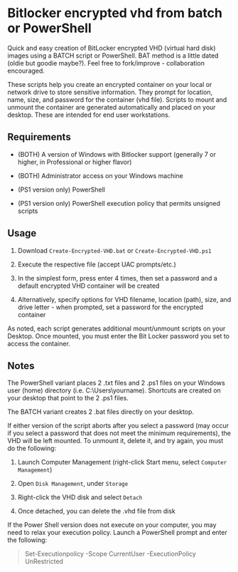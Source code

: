 # Bitlocker encrypted vhd from batch or PowerShell
Quick and easy creation of BitLocker encrypted VHD (virtual hard disk) images using a BATCH script or PowerShell. BAT method is a little dated (oldie but goodie maybe?). Feel free to fork/improve - collaboration encouraged.

These scripts help you create an encrypted container on your local or network drive to store sensitive information. They prompt for location, name, size, and password for the container (vhd file). Scripts to mount and unmount the container are generated automatically and placed on your desktop. These are intended for end user workstations.

## Requirements
- (BOTH) A version of Windows with Bitlocker support (generally 7 or higher, in Professional or higher flavor)

- (BOTH) Administrator access on your Windows machine

- (PS1 version only) PowerShell

- (PS1 version only) PowerShell execution policy that permits unsigned scripts

## Usage
1. Download `Create-Encrypted-VHD.bat` or `Create-Encrypted-VHD.ps1`

2. Execute the respective file (accept UAC prompts/etc.)

3. In the simplest form, press enter 4 times, then set a password and a default encrypted VHD container will be created

4. Alternatively, specify options for VHD filename, location (path), size, and drive letter - when prompted, set a password for the encrypted container


As noted, each script generates additional mount/unmount scripts on your Desktop. Once mounted, you must enter the Bit Locker password you set to access the container.

## Notes
The PowerShell variant places 2 .txt files and 2 .ps1 files on your Windows user (home) directory (i.e. C:\Users\yourname). Shortcuts are created on your desktop that point to the 2 .ps1 files.

The BATCH variant creates 2 .bat files directly on your desktop.

If either version of the script aborts after you select a password (may occur if you select a password that does not meet the minimum requirements), the VHD will be left mounted. To unmount it, delete it, and try again, you must do the following:

1. Launch Computer Management (right-click Start menu, select `Computer Management`)

2. Open `Disk Management`, under `Storage`

3. Right-click the VHD disk and select `Detach`

4. Once detached, you can delete the .vhd file from disk


If the Power Shell version does not execute on your computer, you may need to relax your execution policy. Launch a PowerShell prompt and enter the following:

>Set-Executionpolicy -Scope CurrentUser -ExecutionPolicy UnRestricted
